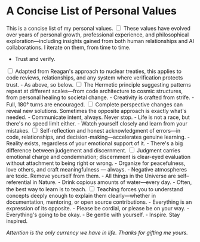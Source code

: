 # A Concise List of Personal Values

This is a concise list of my personal values.<label for="sn-values-intro" class="margin-toggle sidenote-number"></label>
<input type="checkbox" id="sn-values-intro" class="margin-toggle"/>
<span class="sidenote">These values have evolved over years of personal growth, professional experience, and philosophical exploration—including insights gained from both human relationships and AI collaborations.</span> I iterate on them, from time to time.

- Trust and verify.<label for="sn-trust" class="margin-toggle sidenote-number"></label>
<input type="checkbox" id="sn-trust" class="margin-toggle"/>
<span class="sidenote">Adapted from Reagan's approach to nuclear treaties, this applies to code reviews, relationships, and any system where verification protects trust.</span>
- As above, so below.<label for="sn-hermetic" class="margin-toggle sidenote-number"></label>
<input type="checkbox" id="sn-hermetic" class="margin-toggle"/>
<span class="sidenote">The Hermetic principle suggesting patterns repeat at different scales—from code architecture to cosmic structures, from personal healing to societal change.</span>
- Creativity is crafted from strife.
- Full, 180° turns are encouraged.<label for="sn-turns" class="margin-toggle sidenote-number"></label>
<input type="checkbox" id="sn-turns" class="margin-toggle"/>
<span class="sidenote">Complete perspective changes can reveal new solutions. Sometimes the opposite approach is exactly what's needed.</span>
- Communicate intent, always. Never stop.
- Life is not a race, but there's no speed limit either.
- Watch yourself closely and learn from your mistakes.<label for="sn-mistakes" class="margin-toggle sidenote-number"></label>
<input type="checkbox" id="sn-mistakes" class="margin-toggle"/>
<span class="sidenote">Self-reflection and honest acknowledgment of errors—in code, relationships, and decision-making—accelerates genuine learning.</span>
- Reality exists, regardless of your emotional support of it.
- There's a big difference between judgement and discernment.<label for="sn-discernment" class="margin-toggle sidenote-number"></label>
<input type="checkbox" id="sn-discernment" class="margin-toggle"/>
<span class="sidenote">Judgment carries emotional charge and condemnation; discernment is clear-eyed evaluation without attachment to being right or wrong.</span>
- Organize for peacefulness, love others, and craft meaningfulness — always.
- Negative atmospheres are toxic. Remove yourself from them.
- All things in the Universe are self–referential in Nature.
- Drink copious amounts of water—every day.
- Often, the best way to learn is to teach.<label for="sn-teaching" class="margin-toggle sidenote-number"></label>
<input type="checkbox" id="sn-teaching" class="margin-toggle"/>
<span class="sidenote">Teaching forces you to understand concepts deeply enough to explain them clearly—whether in documentation, mentoring, or open source contributions.</span>
- Everything is an expression of its opposite.
- Please be cordial, or please be on your way.
- Everything's going to be okay.
- Be gentle with yourself.
- Inspire. Stay inspired.


*Attention is the only currency we have in life. Thanks for gifting me yours.*
